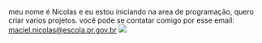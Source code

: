 meu nome é Nicolas e eu estou iniciando na area de programação, quero criar varios projetos.
vocẽ pode se contatar comigo por esse email: maciel.nicolas@escola.pr.gov.br
![](https://media1.tenor.com/m/a4wNKzOVdCsAAAAC/henry-cavill.gif)
